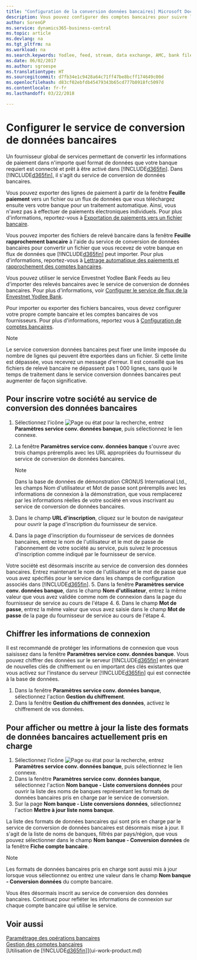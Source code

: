 ```yaml
---
title: "Configuration de la conversion données bancaires| Microsoft Docs"
description: Vous pouvez configurer des comptes bancaires pour suivre les transactions et importer ou exporter des flux bancaires, tels que Yodlee.
author: SorenGP
ms.service: dynamics365-business-central
ms.topic: article
ms.devlang: na
ms.tgt_pltfrm: na
ms.workload: na
ms.search.keywords: Yodlee, feed, stream, data exchange, AMC, bank file import, bank file export, re-export, bank transfer, AMC, bank data conversion service, funds transfer
ms.date: 06/02/2017
ms.author: sgroespe
ms.translationtype: HT
ms.sourcegitcommit: d7fb34e1c9428a64c71ff47be8bcff174649c00d
ms.openlocfilehash: d83cf02ebfdb45479343b65cd777b8918fc5097d
ms.contentlocale: fr-fr
ms.lasthandoff: 03/22/2018

---
```

# <a name="set-up-the-bank-data-conversion-service"></a>Configurer le service de conversion de données bancaires
Un fournisseur global de services permettant de convertir les informations de paiement dans n'importe quel format de données que votre banque requiert est connecté et prêt à être activé dans [!INCLUDE[d365fin](includes/d365fin_md.md)]. Dans [!INCLUDE[d365fin](includes/d365fin_md.md)], il s'agit du service de conversion de données bancaires.

Vous pouvez exporter des lignes de paiement à partir de la fenêtre **Feuille paiement** vers un fichier ou un flux de données que vous téléchargez ensuite vers votre banque pour un traitement automatique. Ainsi, vous n'avez pas à effectuer de paiements électroniques individuels. Pour plus d'informations, reportez-vous à [Exportation de paiements vers un fichier bancaire](payables-how-export-payments-bank-file.md).

Vous pouvez importer des fichiers de relevé bancaire dans la fenêtre **Feuille rapprochement bancaire** à l'aide du service de conversion de données bancaires pour convertir un fichier que vous recevez de votre banque en flux de données que [!INCLUDE[d365fin](includes/d365fin_md.md)] peut importer. Pour plus d'informations, reportez-vous à [Lettrage automatique des paiements et rapprochement des comptes bancaires](receivables-apply-payments-auto-reconcile-bank-accounts.md).

Vous pouvez utiliser le service Envestnet Yodlee Bank Feeds au lieu d'importer des relevés bancaires avec le service de conversion de données bancaires. Pour plus d'informations, voir [Configurer le service de flux de la Envestnet Yodlee Bank](bank-how-setup-bank-statement-service.md).

Pour importer ou exporter des fichiers bancaires, vous devez configurer votre propre compte bancaire et les comptes bancaires de vos fournisseurs. Pour plus d'informations, reportez vous à [Configuration de comptes bancaires](bank-how-setup-bank-accounts.md).

> [!NOTE]  
>   Le service conversion données bancaires peut fixer une limite imposée du nombre de lignes qui peuvent être exportées dans un fichier. Si cette limite est dépassée, vous recevrez un message d'erreur. Il est conseillé que les fichiers de relevé bancaire ne dépassent pas 1 000 lignes, sans quoi le temps de traitement dans le service conversion données bancaires peut augmenter de façon significative.

## <a name="to-sign-your-company-up-for-the-bank-data-conversion-service"></a>Pour inscrire votre société au service de conversion des données bancaires
1. Sélectionnez l'icône ![Page ou état pour la recherche](media/ui-search/search_small.png "icône Page ou état pour la recherche"), entrez **Paramètres service conv. données banque**, puis sélectionnez le lien connexe.  
2. La fenêtre **Paramètres service conv. données banque** s'ouvre avec trois champs préremplis avec les URL appropriées du fournisseur du service de conversion de données bancaires.

    > [!NOTE]  
    >   Dans la base de données de démonstration CRONUS International Ltd., les champs Nom d'utilisateur et Mot de passe sont préremplis avec les informations de connexion à la démonstration, que vous remplacerez par les informations réelles de votre société en vous inscrivant au service de conversion de données bancaires.
3. Dans le champ **URL d'inscription**, cliquez sur le bouton de navigateur pour ouvrir la page d'inscription du fournisseur de service.  
4. Dans la page d'inscription du fournisseur de services de données bancaires, entrez le nom de l'utilisateur et le mot de passe de l'abonnement de votre société au service, puis suivez le processus d'inscription comme indiqué par le fournisseur de service.

  Votre société est désormais inscrite au service de conversion des données bancaires. Entrez maintenant le nom de l'utilisateur et le mot de passe que vous avez spécifiés pour le service dans les champs de configuration associés dans [!INCLUDE[d365fin](includes/d365fin_md.md)].
5. Dans la fenêtre **Paramètres service conv. données banque**, dans le champ **Nom d'utilisateur**, entrez la même valeur que vous avez validée comme nom de connexion dans la page du fournisseur de service au cours de l'étape 4.
6. Dans le champ **Mot de passe**, entrez la même valeur que vous avez saisie dans le champ **Mot de passe** de la page du fournisseur de service au cours de l'étape 4.

## <a name="to-encrypt-your-login-information"></a>Chiffrer les informations de connexion
Il est recommandé de protéger les informations de connexion que vous saisissez dans la fenêtre **Paramètres service conv. données banque**. Vous pouvez chiffrer des données sur le serveur [!INCLUDE[d365fin](includes/d365fin_md.md)] en générant de nouvelles clés de chiffrement ou en important des clés existantes que vous activez sur l'instance du serveur [!INCLUDE[d365fin](includes/d365fin_md.md)] qui est connectée à la base de données.

1. Dans la fenêtre **Paramètres service conv. données banque**, sélectionnez l'action **Gestion du chiffrement**.
2. Dans la fenêtre **Gestion du chiffrement des données**, activez le chiffrement de vos données.

## <a name="to-view-or-update-the-list-of-currently-supported-bank-data-formats"></a>Pour afficher ou mettre à jour la liste des formats de données bancaires actuellement pris en charge
1. Sélectionnez l'icône ![Page ou état pour la recherche](media/ui-search/search_small.png "icône Page ou état pour la recherche"), entrez **Paramètres service conv. données banque**, puis sélectionnez le lien connexe.
2. Dans la fenêtre **Paramètres service conv. données banque**, sélectionnez l'action **Nom banque - Liste conversions données** pour ouvrir la liste des noms de banques représentant les formats de données bancaires pris en charge par le service de conversion.
3. Sur la page **Nom banque - Liste conversions données**, sélectionnez l'action **Mettre à jour liste noms banque**.

La liste des formats de données bancaires qui sont pris en charge par le service de conversion de données bancaires est désormais mise à jour. Il s'agit de la liste de noms de banques, filtrés par pays/région, que vous pouvez sélectionner dans le champ **Nom banque - Conversion données** de la fenêtre **Fiche compte bancaire**.

> [!NOTE]  
>   Les formats de données bancaires pris en charge sont aussi mis à jour lorsque vous sélectionnez ou entrez une valeur dans le champ **Nom banque - Conversion données** du compte bancaire.

Vous êtes désormais inscrit au service de conversion des données bancaires. Continuez pour refléter les informations de connexion sur chaque compte bancaire qui utilise le service.

## <a name="see-also"></a>Voir aussi
[Paramétrage des opérations bancaires](bank-setup-banking.md)  
[Gestion des comptes bancaires](bank-manage-bank-accounts.md)  
[Utilisation de [!INCLUDE[d365fin](includes/d365fin_md.md)]](ui-work-product.md)

